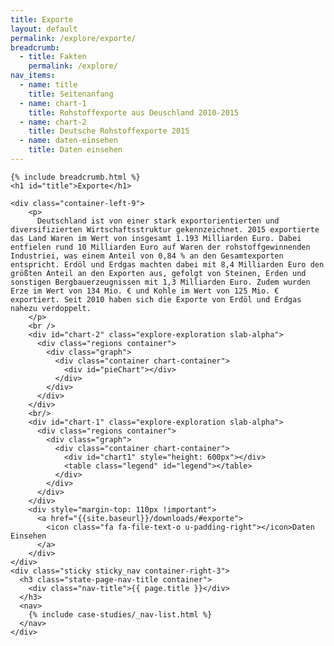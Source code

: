```yaml
---
title: Exporte
layout: default
permalink: /explore/exporte/
breadcrumb:
  - title: Fakten
    permalink: /explore/
nav_items:
  - name: title
    title: Seitenanfang
  - name: chart-1
    title: Rohstoffexporte aus Deuschland 2010-2015
  - name: chart-2
    title: Deutsche Rohstoffexporte 2015
  - name: daten-einsehen
    title: Daten einsehen
---
```


<link rel="stylesheet" type="text/css" href="{{ site.baseurl_root }}/css/slick-theme.css"/>
<link rel="stylesheet" type="text/css" href="//cdn.jsdelivr.net/jquery.slick/1.6.0/slick.css"/>

<main class="container-page-wrapper layout-state-pages">
  <section class="container" style="position: relative;">

    {% include breadcrumb.html %}
    <h1 id="title">Exporte</h1>

    <div class="container-left-9">
        <p>
          Deutschland ist von einer stark exportorientierten und diversifizierten Wirtschaftsstruktur gekennzeichnet. 2015 exportierte das Land Waren im Wert von insgesamt 1.193 Milliarden Euro. Dabei entfielen rund 10 Milliarden Euro auf Waren der rohstoffgewinnenden Industriei, was einem Anteil von 0,84 % an den Gesamtexporten entspricht. Erdöl und Erdgas machten dabei mit 8,4 Milliarden Euro den größten Anteil an den Exporten aus, gefolgt von Steinen, Erden und sonstigen Bergbauerzeugnissen mit 1,3 Milliarden Euro. Zudem wurden Erze im Wert von 134 Mio. € und Kohle im Wert von 125 Mio. € exportiert. Seit 2010 haben sich die Exporte von Erdöl und Erdgas nahezu verdoppelt.
        </p>
        <br />
        <div id="chart-2" class="explore-exploration slab-alpha">
          <div class="regions container">
            <div class="graph">
              <div class="container chart-container">
                <div id="pieChart"></div>
              </div>
            </div>
          </div>
        </div>
        <br/>
        <div id="chart-1" class="explore-exploration slab-alpha">
          <div class="regions container">
            <div class="graph">
              <div class="container chart-container">
                <div id="chart1" style="height: 600px"></div>
                <table class="legend" id="legend"></table>
              </div>
            </div>
          </div>
        </div>
        <div style="margin-top: 110px !important">
          <a href="{{site.baseurl}}/downloads/#exporte">
            <icon class="fa fa-file-text-o u-padding-right"></icon>Daten Einsehen
          </a>
        </div>
    </div>
    <div class="sticky sticky_nav container-right-3">
      <h3 class="state-page-nav-title container">
        <div class="nav-title">{{ page.title }}</div>
      </h3>
      <nav>
        {% include case-studies/_nav-list.html %}
      </nav>
    </div>
  </section>
</main>

<script src="https://ajax.googleapis.com/ajax/libs/jquery/1.12.4/jquery.min.js"></script>
<script type="text/javascript" src="//cdn.jsdelivr.net/jquery.slick/1.6.0/slick.min.js"></script>
<script type="text/javascript" src="{{ site.baseurl_root }}/js/lib/static.min.js" charset="utf-8"></script>
<script type="text/javascript" src="https://cdnjs.cloudflare.com/ajax/libs/jqPlot/1.0.8/jquery.jqplot.min.js"></script>
<link rel="stylesheet" type="text/css" href="https://cdnjs.cloudflare.com/ajax/libs/jqPlot/1.0.8/jquery.jqplot.min.css"/>
<script type="text/javascript" src="https://cdnjs.cloudflare.com/ajax/libs/jqPlot/1.0.8/plugins/jqplot.barRenderer.min.js"></script>
<script type="text/javascript" src="https://cdnjs.cloudflare.com/ajax/libs/jqPlot/1.0.8/plugins/jqplot.pieRenderer.min.js"></script>
<script type="text/javascript" src="https://cdnjs.cloudflare.com/ajax/libs/jqPlot/1.0.8/plugins/jqplot.categoryAxisRenderer.min.js"></script>
<script type="text/javascript" src="https://cdnjs.cloudflare.com/ajax/libs/jqPlot/1.0.8/plugins/jqplot.pointLabels.min.js"></script>

<script type="text/javascript" src="{{ site.baseurl_root }}/js/pages/barGraph.js" charset="utf-8"></script>
<script type="text/javascript" src="{{ site.baseurl_root }}/js/pages/pieGraph.js" charset="utf-8"></script>
<script type="text/javascript" src="{{ site.baseurl_root }}/js/lib/explore.min.js" charset="utf-8"></script>
